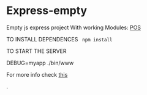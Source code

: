 # Express-empty
Empty js express project
With working Modules:
<a href='https://www.npmjs.com/package/pos'>POS</a> </br>


TO INSTALL DEPENDENCES
<code>
	npm install 
</code>

TO START THE SERVER

DEBUG=myapp ./bin/www

For more info check
<a href='http://expressjs.com/starter/generator.html'>
 this

</a> 
.